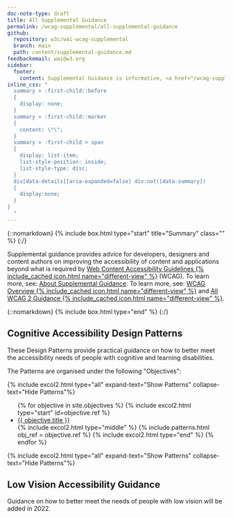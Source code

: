 ```yaml
---
doc-note-type: draft
title: All Supplemental Guidance
permalink: /wcag-supplemental/all-supplemental-guidance
github: 
  repository: w3c/wai-wcag-supplemental
  branch: main
  path: content/supplemental-guidance.md
feedbackemail: wai@w3.org
sidebar:
  footer:
    content: Supplemental Guidance is informative, <a href="/wcag-supplemental/about">not required to meet WCAG</a>.
inline_css: "
  summary > :first-child::before
  {
    display: none;
  }
  summary > :first-child::marker
  {
    content: \"\";
  }
  summary > :first-child > span
  {
    display: list-item;
    list-style-position: inside;
    list-style-type: disc;
  }
  div[data-details][aria-expanded=false] div:not([data-summary])
  {
    display:none;
  }
}
  "
---
```


{::nomarkdown} {% include box.html type="start" title="Summary" class="" %} {:/}

Supplemental guidance provides advice for developers, designers and content authors on improving the accessibility of content and applications beyond what is required by [Web Content Accessibility Guidelines {% include_cached icon.html name="different-view" %}](https://www.w3.org/WAI/standards-guidelines/wcag/) (WCAG). To learn more, see: [About Supplemental Guidance](/wcag-supplemental/about). To learn more, see: [WCAG Overview {% include_cached icon.html name="different-view" %}](https://www.w3.org/WAI/standards-guidelines/wcag/) and [All WCAG 2 Guidance {% include_cached icon.html name="different-view" %}](https://www.w3.org/WAI/standards-guidelines/wcag/docs/).

{::nomarkdown} {% include box.html type="end" %} {:/}

## Cognitive Accessibility Design Patterns

These Design Patterns provide practical guidance on how to better meet the accessibility needs of people with cognitive and learning disabilities.

The Patterns are organised under the following "Objectives":

{% include excol2.html type="all" expand-text="Show Patterns" collapse-text="Hide Patterns"%}

<ul>
{% for objective in site.objectives %}
  {% include excol2.html type="start" id=objective.ref %}
  <li><a href="{{ objective.url | relative_url }}">{{ objective.title }}</a></li>
  {% include excol2.html type="middle" %}
  {% include patterns.html obj_ref = objective.ref %}
  {% include excol2.html type="end" %}
{% endfor %}
</ul>

{% include excol2.html type="all" expand-text="Show Patterns" collapse-text="Hide Patterns"%}

## Low Vision Accessibility Guidance

Guidance on how to better meet the needs of people with low vision will be added in 2022.
